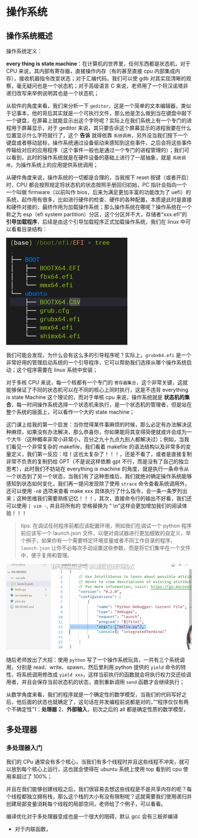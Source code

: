 # 操作系统

## 操作系统概述

操作系统定义：





**every thing is state machine**：在计算机的世界里，任何东西都是状态机，对于 CPU 来说，其内部有寄存器，直接操作内存（有的甚至直接 cpu 内部集成内存），接收机器指令改变状态；对于汇编代码，我们可以使 gdb 对其实现清晰的观察，毫无疑问也是一个状态机；对于高级语言 C 来说，老师用了一个将汉诺塔非递归改写来举例说明其也是一个状态机；

从软件的角度来看，我们来分析一下 `geditor`，这是一个简单的文本编辑器，类似于记事本，他的背后其实就是一个可执行文件，那么他是怎么做到当在键盘中敲下一个键盘，在屏幕上就能显示出这个字符呢？实际上在我们系统上有一个专门的进程用于屏幕显示，对于 geditor 来说，其只要告诉这个屏幕显示的进程我要在什么位置显示什么字符就行了，这个 **告诉** 就得依靠 `系统调用`，另外没当我们按下一个键盘或者移动鼠标，操作系统通过设备驱动来感知到这些事件，之后会将这些事件传输给对应的应用程序（这个事件一般也是通过一个专门的进程管理的）；我们可以看到，此时的操作系统就是在硬件设备的基础上进行了一层抽象，就是 `系统调用`，为操作系统上的应用提供系统调用；

从硬件角度来说，操作系统的一切都是合理的，当我按下 reset 按键（或者开启）时，CPU 都会按照规定将状态机的状态按照手册回归初始，PC 指针会指向一个一个叫做 firmware（以前叫作 bios，后来为满足更加丰富的功能改为了 uefi）的系统，起作用有很多，比如进行硬件的检查、硬件的各种配置，本质是此时是直接和硬件对接的，最终作用为加载操作系统；那么操作系统在哪呢？操作系统在一个称之为 esp（efi system partition）分区，这个分区并不大，存储者“xxx.efi”的 **引导加载程序**，后续是由这个引导加载程序正式加载操作系统，我们在 linux 中可以看看目录结构：

![image-20241230222518851](https://raw.githubusercontent.com/mikeaaaaaa/cloudimg/main/img/2024-12-aca2706317d8f8efb422dee0e5b52fb2.png)

我们可能会发现，为什么会有这么多的引导程序呢？实际上，`grubx64.efi` 是一个非常好用的管理启动系统的一个引导程序，它可以帮助我们选择从哪个操作系统启动；这个程序需要在 linux 系统中安装；

对于多核 CPU 来说，每一个核都有一个专门的 `寄存器集合`，这个非常关键，这就能够保证了不同的状态机可以在不同的核心上同时执行，这是不违背 everything is state Machine 这个理论的，而对于单核 cpu 来说，操作系统就是 **状态机的集合**，每一时间操作系统选择一个状态机来执行，是一个状态机的管理者，但是站在整个系统的层面上，可以看作一个大的 state machine；

这门课上给我的第一个启发：当你觉得某件事麻烦的时候，那么必定有办法解决这种麻烦，如果没有办法解决，那么恭喜你，你如果能将其变得简便就或许会成为一个大牛（这种概率非常小非常小，百分之九十九点九别人都解决过）；例如，当我们看见一个非常复杂的 makefile，我们看着 makefile 的语法结构以及非常多的变量定义，我们第一反应：哇！这也太复杂了！！！，还是不看了，或者是直接复制非常不负责的复制扔给 GPT（不是说这样依赖 gpt 不行，而是没有了自己的独立思考），此时我们不妨站在 everything is machine 的角度，就是执行一条命令从一个状态到了另一个状态，当我们有了这种思维后，我们就绝对确定操作系统能够感知到状态如何变化，我们再一提问发现除了使用 `strace` 命令查看系统调用外，还可以使用 `-nB` 选项来查看 make xxx 具体执行了什么指令，会一条一条罗列出来；这种思维我们需要熟练记忆！！！，其次，直接命令行的输出不好看，我们还可以使用 `| vim -`, 并且将所有的 空格替换为 “  \n”这样会更加增加我们的阅读体验！！！





>  tips: 在调试任何程序前都应该配置环境，例如我们在调试一个 python 程序前应该写一个 launch.json 文件，以便对调试器进行更加细致的自定义，举个例子，如果你有一个需要特定环境变量或者不同工作目录的程序，`launch.json` 让你不必每次手动设置这些参数，而是将它们集中在一个文件中，便于复用和管理。

![image-20241231000255244](https://raw.githubusercontent.com/mikeaaaaaa/cloudimg/main/img/2024-12-44c24201bcc43b00d587804f89966528.png)

随后老师放出了大招：使用 `python` 写了一个操作系统玩具，一共有三个系统调用，分别是 read、write、spawn，然后里利用 python 提供的 `yield` 命令的特性，将系统调用修改成 `yield xxx`，这样当前执行的函数就会将执行权力交还给调用者，并且会保存当前状态机的状态，直到重新调用 `send` 函数才会继续执行；





从数学角度来看，我们的程序就是一个确定性的数学模型，当我们的代码写好之后，他后面的状态也就确定了，这句话在并发编程前说都是对的，”“程序仅仅有两个不确定性”1：**处理器** 2、**外部输入**，初次之后的 all 都是确定性质的数学模型，

## 多处理器

### 多处理器入门

我们的 CPu 通常会有多个核心，当我们有多个线程时并且这些线程不冲突，就可以放到每个核心上运行，这也就会使得在 ubuntu 系统上使用 top 看到的 cpu 使用率超过了 100%；

并且在我们能够创建线程之后，我们很容易去想这些线程是不是共享内存的呢？每个线程都独立拥有栈，那么这个栈的大小有没有限制呢？这就需要我们使用递归并创建局部变量消耗每个线程的局部空间，老师给了个例子，可以看看。

编译优化对于多处理器变成也是一个很大的阻碍，默认 gcc 会有三板斧编译

+ 对于内联函数，

